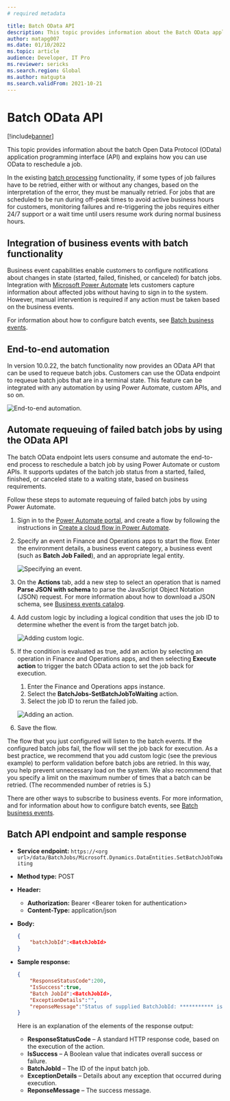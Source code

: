 ```yaml
---
# required metadata

title: Batch OData API
description: This topic provides information about the Batch OData application programming interface (API) and explains how you can use Open Data Protocol (OData) to reschedule a job.
author: matapg007
ms.date: 01/10/2022
ms.topic: article
audience: Developer, IT Pro
ms.reviewer: sericks
ms.search.region: Global
ms.author: matgupta
ms.search.validFrom: 2021-10-21
---
```


# Batch OData API

[!include[banner](../includes/banner.md)]

This topic provides information about the batch Open Data Protocol (OData) application programming interface (API) and explains how you can use OData to reschedule a job.

In the existing [batch processing](batch-processing-overview.md) functionality, if some types of job failures have to be retried, either with or without any changes, based on the interpretation of the error, they must be manually retried. For jobs that are scheduled to be run during off-peak times to avoid active business hours for customers, monitoring failures and re-triggering the jobs requires either 24/7 support or a wait time until users resume work during normal business hours.

## Integration of business events with batch functionality

Business event capabilities enable customers to configure notifications about changes in state (started, failed, finished, or canceled) for batch jobs. Integration with [Microsoft Power Automate](../business-events/business-events-flow.md) lets customers capture information about affected jobs without having to sign in to the system. However, manual intervention is required if any action must be taken based on the business events.

For information about how to configure batch events, see [Batch business events](../business-events/system-business-events.md).

## End-to-end automation

In version 10.0.22, the batch functionality now provides an OData API that can be used to requeue batch jobs. Customers can use the OData endpoint to requeue batch jobs that are in a terminal state. This feature can be integrated with any automation by using Power Automate, custom APIs, and so on.

![End-to-end automation.](https://user-images.githubusercontent.com/90061039/149026777-def9b2fa-4dbc-4a0c-8fdd-432564a4e114.png)


## Automate requeuing of failed batch jobs by using the OData API

The batch OData endpoint lets users consume and automate the end-to-end process to reschedule a batch job by using Power Automate or custom APIs. It supports updates of the batch job status from a started, failed, finished, or canceled state to a waiting state, based on business requirements.

Follow these steps to automate requeuing of failed batch jobs by using Power Automate.

1. Sign in to the [Power Automate portal](https://flow.microsoft.com), and create a flow by following the instructions in [Create a cloud flow in Power Automate](/power-automate/get-started-logic-flow).
2. Specify an event in Finance and Operations apps to start the flow. Enter the environment details, a business event category, a business event (such as **Batch Job Failed**), and an appropriate legal entity.

    ![Specifying an event.](https://user-images.githubusercontent.com/90061039/148860987-578b8013-bad5-431d-8fa9-8a61be59889b.png)

3. On the **Actions** tab, add a new step to select an operation that is named **Parse JSON with schema** to parse the JavaScript Object Notation (JSON) request. For more information about how to download a JSON schema, see [Business events catalog](../business-events/home-page.md#business-event-catalog).
4. Add custom logic by including a logical condition that uses the job ID to determine whether the event is from the target batch job.

    ![Adding custom logic.](https://user-images.githubusercontent.com/90061039/148860962-4cef2156-8138-4c9c-bb8a-be22fee9382e.png)

5. If the condition is evaluated as true, add an action by selecting an operation in Finance and Operations apps, and then selecting **Execute action** to trigger the batch OData action to set the job back for execution.

    1. Enter the Finance and Operations apps instance.
    2. Select the **BatchJobs-SetBatchJobToWaiting** action.
    3. Select the job ID to rerun the failed job.

    ![Adding an action.](https://user-images.githubusercontent.com/90061039/149027222-c1283b05-9f40-4759-9687-d9f0790dbf86.png)


6. Save the flow.

The flow that you just configured will listen to the batch events. If the configured batch jobs fail, the flow will set the job back for execution. As a best practice, we recommend that you add custom logic (see the previous example) to perform validation before batch jobs are retried. In this way, you help prevent unnecessary load on the system. We also recommend that you specify a limit on the maximum number of times that a batch can be retried. (The recommended number of retries is 5.)

There are other ways to subscribe to business events. For more information, and for information about how to configure batch events, see [Batch business events](../business-events/system-business-events.md).

## Batch API endpoint and sample response

- **Service endpoint:** `https://<org url>/data/BatchJobs/Microsoft.Dynamics.DataEntities.SetBatchJobToWaiting`
- **Method type:** POST
- **Header:**

    - **Authorization:** Bearer \<Bearer token for authentication\>
    - **Content-Type:** application/json

- **Body:**

    ```json
    {
        "batchJobId":<BatchJobId>
    }
    ```

- **Sample response:**

    ```json
    {
        "ResponseStatusCode":200,
        "IsSuccess":true,
        "Batch JobId":<BatchJobId>,
        "ExceptionDetails":"",
        "reponseMessage":"Status of supplied BatchJobId: *********** is Successfully updated to waiting state"
    }
    ```

    Here is an explanation of the elements of the response output:

    - **ResponseStatusCode** – A standard HTTP response code, based on the execution of the action.
    - **IsSuccess** – A Boolean value that indicates overall success or failure.
    - **BatchJobId** – The ID of the input batch job.
    - **ExceptionDetails** – Details about any exception that occurred during execution.
    - **ReponseMessage** – The success message.
